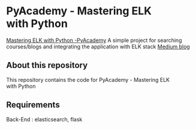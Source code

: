 # PyAcademy - Mastering ELK with Python

[Mastering ELK with Python -PyAcademy](https://ashishmj.medium.com/implementing-grpc-in-python-51dd6be87ec3) A simple project for searching courses/blogs and integrating the application with ELK stack
[Medium blog](https://ashishmj.medium.com/implementing-grpc-in-python-51dd6be87ec3)

## About this repository

This repository contains the code for PyAcademy - Mastering ELK with Python

## Requirements
                                                                                
Back-End :  elasticsearch, flask 
